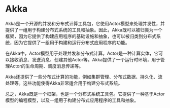 # Akka

Akka是一个开源的并发和分布式计算工具包，它使用Actor模型来处理并发性，并提供了一组用于构建分布式系统的工具和抽象。因此，Akka既可以被归类为一个框架，因为它提供了构建应用程序的基础设施和抽象，也可以被归类到分布式系统，因为它提供了一组用于构建和运行分布式应用程序的功能。

在Akka中，Actor模型用于处理并发和分布式计算。Actor是一种计算实体，它可以接收消息、发送消息、创建其他Actor等。Akka提供了一个运行时环境，用于管理Actor的生命周期、调度消息传递等。

Akka还提供了一些分布式计算的功能，例如集群管理、分布式数据、持久化、流处理等。这些功能使得Akka非常适合用于构建分布式系统。

总之，Akka既是一个框架，也是一个分布式系统工具包。它提供了一种基于Actor模型的编程模型，以及一组用于构建分布式应用程序的工具和抽象。

